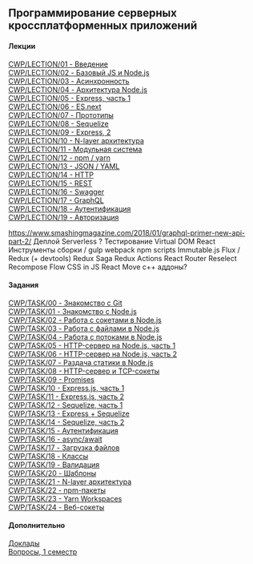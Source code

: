 ## Программирование серверных кроссплатформенных приложений

#### Лекции
[CWP/LECTION/01 - Введение](https://accetone.github.io/cwp/01)  
[CWP/LECTION/02 - Базовый JS и Node.js](https://accetone.github.io/cwp/02)  
[CWP/LECTION/03 - Асинхронность](https://accetone.github.io/cwp/03)  
[CWP/LECTION/04 - Архитектура Node.js](https://accetone.github.io/cwp/04)  
[CWP/LECTION/05 - Express, часть 1](https://accetone.github.io/cwp/05)  
[CWP/LECTION/06 - ES.next](https://accetone.github.io/cwp/06)  
[CWP/LECTION/07 - Прототипы](https://accetone.github.io/cwp/07)  
[CWP/LECTION/08 - Sequelize](https://accetone.github.io/cwp/08)  
[CWP/LECTION/09 - Express, 2](https://accetone.github.io/cwp/09)  
[CWP/LECTION/10 - N-layer архитектура](https://accetone.github.io/cwp/10)  
[CWP/LECTION/11 - Модульная система](https://accetone.github.io/cwp/11)  
[CWP/LECTION/12 - npm / yarn](https://accetone.github.io/cwp/12)  
[CWP/LECTION/13 - JSON / YAML](https://accetone.github.io/cwp/13)  
[CWP/LECTION/14 - HTTP](https://accetone.github.io/cwp/14)  
[CWP/LECTION/15 - REST](https://accetone.github.io/cwp/15)  
[CWP/LECTION/16 - Swagger](https://accetone.github.io/cwp/16)  
[CWP/LECTION/17 - GraphQL](https://accetone.github.io/cwp/17)  
[CWP/LECTION/18 - Аутентификация](https://accetone.github.io/cwp/18)  
[CWP/LECTION/19 - Авторизация](https://accetone.github.io/cwp/19)  

https://www.smashingmagazine.com/2018/01/graphql-primer-new-api-part-2/
Деплой
Serverless ?
Тестирование
Virtual DOM
React
Инструменты сборки / gulp webpack npm scripts
Immutable.js
Flux / Redux (+ devtools)
Redux Saga
Redux Actions
React Router
Reselect
Recompose
Flow
CSS in JS
React Move
c++ аддоны?
  
#### Задания
[CWP/TASK/00 - Знакомство с Git](https://accetone.github.io/cwp/tasks/00.html)  
[CWP/TASK/01 - Знакомство с Node.js](https://accetone.github.io/cwp/tasks/01.html)  
[CWP/TASK/02 - Работа с сокетами в Node.js](https://accetone.github.io/cwp/tasks/02.html)  
[CWP/TASK/03 - Работа с файлами в Node.js](https://accetone.github.io/cwp/tasks/03.html)  
[CWP/TASK/04 - Работа с потоками в Node.js](https://accetone.github.io/cwp/tasks/04.html)  
[CWP/TASK/05 - HTTP-сервер на Node.js, часть 1](https://accetone.github.io/cwp/tasks/05.html)  
[CWP/TASK/06 - HTTP-сервер на Node.js, часть 2](https://accetone.github.io/cwp/tasks/06.html)  
[CWP/TASK/07 - Раздача статики в Node.js](https://accetone.github.io/cwp/tasks/07.html)  
[CWP/TASK/08 - HTTP-сервер и TCP-сокеты](https://accetone.github.io/cwp/tasks/08.html)  
[CWP/TASK/09 - Promises](https://accetone.github.io/cwp/tasks/09.html)  
[CWP/TASK/10 - Express.js, часть 1](https://accetone.github.io/cwp/tasks/10.html)  
[CWP/TASK/11 - Express.js, часть 2](https://accetone.github.io/cwp/tasks/11.html)  
[CWP/TASK/12 - Sequelize, часть 1](https://accetone.github.io/cwp/tasks/12.html)  
[CWP/TASK/13 - Express + Sequelize](https://accetone.github.io/cwp/tasks/13.html)  
[CWP/TASK/14 - Sequelize, часть 2](https://accetone.github.io/cwp/tasks/14.html)  
[CWP/TASK/15 - Аутентификация](https://accetone.github.io/cwp/tasks/15.html)  
[CWP/TASK/16 - async/await](https://accetone.github.io/cwp/tasks/16.html)  
[CWP/TASK/17 - Загрузка файлов](https://accetone.github.io/cwp/tasks/17.html)  
[CWP/TASK/18 - Классы](https://accetone.github.io/cwp/tasks/18.html)  
[CWP/TASK/19 - Валидация](https://accetone.github.io/cwp/tasks/19.html)  
[CWP/TASK/20 - Шаблоны](https://accetone.github.io/cwp/tasks/20.html)  
[CWP/TASK/21 - N-layer архитектура](https://accetone.github.io/cwp/tasks/21.html)  
[CWP/TASK/22 - npm-пакеты](https://accetone.github.io/cwp/tasks/22.html)  
[CWP/TASK/23 - Yarn Workspaces](https://accetone.github.io/cwp/tasks/23.html)  
[CWP/TASK/24 - Веб-сокеты](https://accetone.github.io/cwp/tasks/24.html)  

#### Дополнительно
[Доклады](https://github.com/accetone/cwp/tree/gh-pages/speakers)  
[Вопросы, 1 семестр](https://github.com/accetone/cwp/tree/gh-pages/exams/Q1.pdf)  